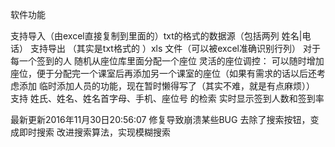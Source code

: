 软件功能

支持导入（由excel直接复制到里面的）txt的格式的数据源（包括两列 姓名|电话）
支持导出 （其实是txt格式的 ）xls 文件（可以被excel准确识别行列）
对于每一个签到的人 随机从座位库里面分配一个座位
灵活的座位调控： 可以随时增加座位，便于分配完一个课室后再添加另一个课室的座位（如果有需求的话以后还考虑添加 临时添加人员的功能，现在暂时懒得写了（其实不难，就是有点麻烦））
支持 姓氏、姓名、姓名首字母、手机、座位号 的检索
实时显示签到人数和签到率

最新更新2016年11月30日20:56:07
修复导致崩溃某些BUG
去除了搜索按钮，变成即时搜索
改进搜索算法，实现模糊搜索
